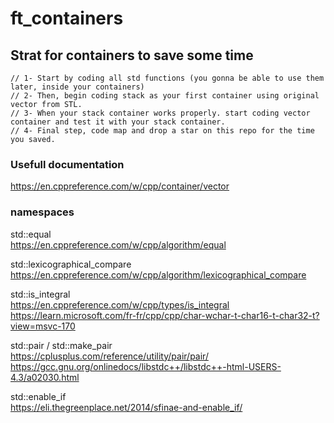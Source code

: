 # ft_containers
  
## Strat for containers to save some time  
```
// 1- Start by coding all std functions (you gonna be able to use them later, inside your containers)  
// 2- Then, begin coding stack as your first container using original vector from STL.  
// 3- When your stack container works properly. start coding vector container and test it with your stack container.  
// 4- Final step, code map and drop a star on this repo for the time you saved.    
```
### Usefull documentation  
https://en.cppreference.com/w/cpp/container/vector  

### namespaces  
  
std::equal  
https://en.cppreference.com/w/cpp/algorithm/equal  
  
std::lexicographical_compare  
https://en.cppreference.com/w/cpp/algorithm/lexicographical_compare  
  
std::is_integral  
https://en.cppreference.com/w/cpp/types/is_integral  
https://learn.microsoft.com/fr-fr/cpp/cpp/char-wchar-t-char16-t-char32-t?view=msvc-170  
  
std::pair / std::make_pair  
https://cplusplus.com/reference/utility/pair/pair/  
https://gcc.gnu.org/onlinedocs/libstdc++/libstdc++-html-USERS-4.3/a02030.html  
  
std::enable_if  
https://eli.thegreenplace.net/2014/sfinae-and-enable_if/  
